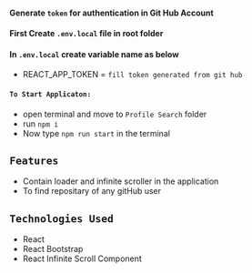 #### Generate `token` for authentication in Git Hub Account

#### First Create `.env.local` file in root folder

#### In `.env.local` create variable name as below

- REACT_APP_TOKEN = `fill token generated from git hub`

#### `To Start Applicaton:`

- open terminal and move to `Profile Search` folder
- run `npm i`
- Now type `npm run start` in the terminal

## `Features`
- Contain loader and infinite scroller in the application
- To find repositary of any gitHub user 


## `Technologies Used`

- React
- React Bootstrap
- React Infinite Scroll Component
